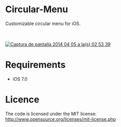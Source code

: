 Circular-Menu
=============

Customizable circular menu for iOS.

<br><br>
<a href='http://postimage.org/' target='_blank'><img src='http://s4.postimg.org/l8w4cy7d9/Captura_de_pantalla_2014_04_05_a_la_s_17_31_31.png' border='0' alt="Captura de pantalla 2014 04 05 a la(s) 02 53 39" /></a>
<br>


Requirements
==============
- iOS 7.0

Licence
================
The code is licensed under the MIT license: http://www.opensource.org/licenses/mit-license.php

